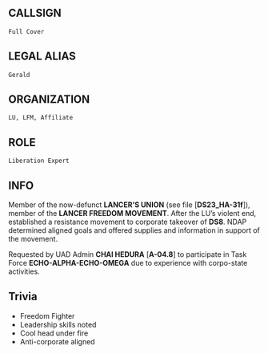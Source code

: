 ## CALLSIGN

	Full Cover

## LEGAL ALIAS

	Gerald

## ORGANIZATION

	LU, LFM, Affiliate

## ROLE

	Liberation Expert

## INFO

Member of the now-defunct **LANCER'S UNION** (see file [**DS23_HA-31f**]), member of the **LANCER FREEDOM MOVEMENT**.  After the LU’s violent end, established a resistance movement to corporate takeover of **DS8**.  NDAP determined aligned goals and offered supplies and information in support of the movement.

Requested by UAD Admin **CHAI HEDURA** [**A-04.8**] to participate in Task Force **ECHO-ALPHA-ECHO-OMEGA** due to experience with corpo-state activities.

## Trivia

- Freedom Fighter
- Leadership skills noted
- Cool head under fire
- Anti-corporate aligned